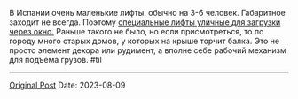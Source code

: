 В Испании очень маленькие лифты. обычно на 3-6 человек.  Габаритное заходит не всегда. Поэтому [специальные лифты уличные для загрузки через окно.](767.md) Раньше такого не было, но если присмотреться, то по городу много старых домов, у которых на крыше торчит балка. Это не просто элемент декора или рудимент, а вполне себе рабочий механизм для подъема грузов. #til

---
[Original Post](https://t.me/lev2tarragona/1435)
Date: 2023-08-09
